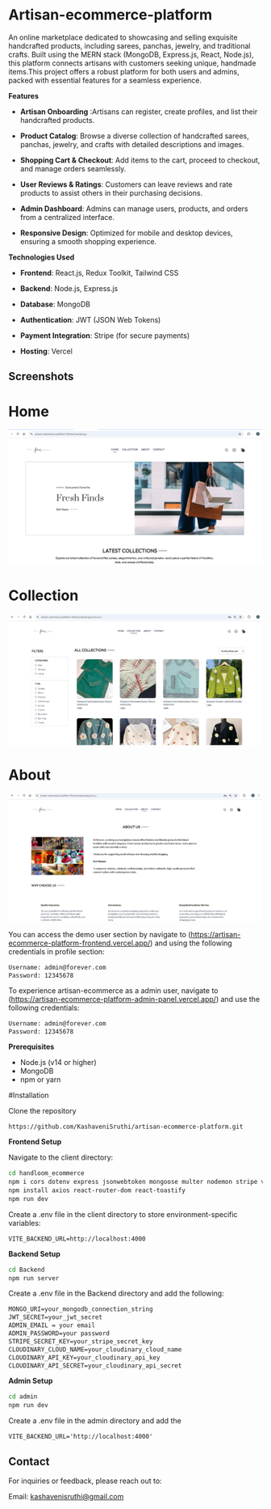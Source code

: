 ﻿# Artisan-ecommerce-platform

An online marketplace dedicated to showcasing and selling exquisite handcrafted products, including sarees, panchas, jewelry, and traditional crafts. Built using the MERN stack (MongoDB, Express.js, React, Node.js), this platform connects artisans with customers seeking unique, handmade items.This project offers a robust platform for both users and admins, packed with essential features for a seamless experience.

**Features**
- **Artisan Onboarding** :Artisans can register, create profiles, and list their handcrafted products.

- **Product Catalog**: Browse a diverse collection of handcrafted sarees, panchas, jewelry, and crafts with detailed descriptions and images.

- **Shopping Cart & Checkout**: Add items to the cart, proceed to checkout, and manage orders seamlessly.

- **User Reviews & Ratings**: Customers can leave reviews and rate products to assist others in their purchasing decisions.

- **Admin Dashboard**: Admins can manage users, products, and orders from a centralized interface.

- **Responsive Design**: Optimized for mobile and desktop devices, ensuring a smooth shopping experience.

**Technologies Used**
- **Frontend**: React.js, Redux Toolkit, Tailwind CSS

- **Backend**: Node.js, Express.js

- **Database**: MongoDB

- **Authentication**: JWT (JSON Web Tokens)

- **Payment Integration**: Stripe (for secure payments)

- **Hosting**: Vercel

## Screenshots

# Home
![Homepage](handloom_ecommerce/src/assets/forever_home.png)

# Collection
![collection](handloom_ecommerce/src/assets/forever_collection.png)

# About
![About](handloom_ecommerce/src/assets/forever_about.png)



You can access the demo user section by navigate to  (https://artisan-ecommerce-platform-frontend.vercel.app/)  and using the following credentials in profile section:

```plaintext
Username: admin@forever.com
Password: 12345678
```

To experience artisan-ecommerce as a admin user, navigate to (https://artisan-ecommerce-platform-admin-panel.vercel.app/) and use the following credentials:

```plaintext
Username: admin@forever.com
Password: 12345678
```

**Prerequisites**
- Node.js (v14 or higher)
- MongoDB
- npm or yarn

#Installation

Clone the repository
```
https://github.com/KashaveniSruthi/artisan-ecommerce-platform.git
```

**Frontend Setup**

Navigate to the client directory:

```bash
cd handloom_ecommerce
npm i cors dotenv express jsonwebtoken mongoose multer nodemon stripe validator cloudinary bcrypt
npm install axios react-router-dom react-toastify
npm run dev
```

Create a .env file in the client directory to store environment-specific variables:

```
VITE_BACKEND_URL=http://localhost:4000
```

**Backend Setup**
```bash
cd Backend
npm run server
```
Create a .env file in the Backend directory and add the following:
```
MONGO_URI=your_mongodb_connection_string
JWT_SECRET=your_jwt_secret
ADMIN_EMAIL = your email 
ADMIN_PASSWORD=your password
STRIPE_SECRET_KEY=your_stripe_secret_key
CLOUDINARY_CLOUD_NAME=your_cloudinary_cloud_name
CLOUDINARY_API_KEY=your_cloudinary_api_key
CLOUDINARY_API_SECRET=your_cloudinary_api_secret
```
**Admin Setup**
```bash
cd admin
npm run dev
```

Create a .env file in the admin directory and add the 
```
VITE_BACKEND_URL='http://localhost:4000'
```
## Contact

For inquiries or feedback, please reach out to:

Email: kashavenisruthi@gmail.com
